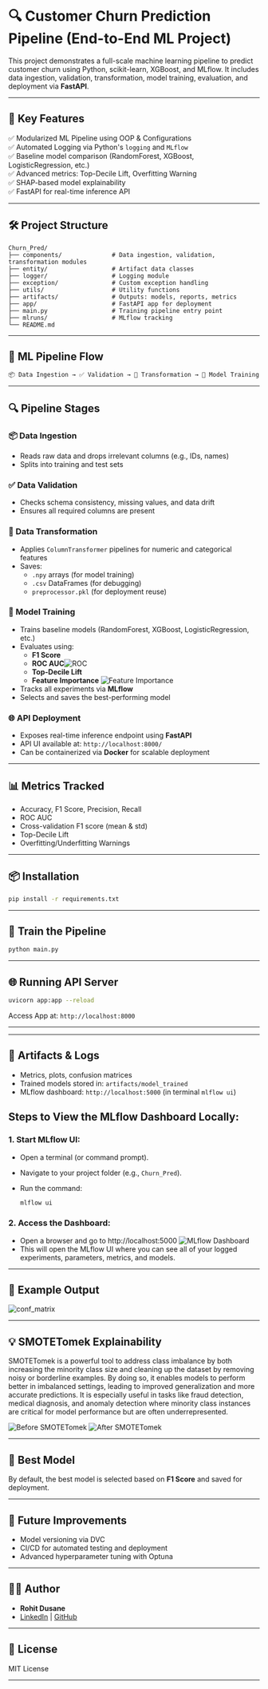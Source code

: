 
# 🔍 Customer Churn Prediction Pipeline (End-to-End ML Project)

This project demonstrates a full-scale machine learning pipeline to predict customer churn using Python, scikit-learn, XGBoost, and MLflow. It includes data ingestion, validation, transformation, model training, evaluation, and deployment via **FastAPI**.

---

## 🚀 Key Features

✅ Modularized ML Pipeline using OOP & Configurations  
✅ Automated Logging via Python's `logging` and `MLflow`  
✅ Baseline model comparison (RandomForest, XGBoost, LogisticRegression, etc.)  
✅ Advanced metrics: Top-Decile Lift, Overfitting Warning  
✅ SHAP-based model explainability  
✅ FastAPI for real-time inference API  

---

## 🛠️ Project Structure

```
Churn_Pred/
├── components/              # Data ingestion, validation, transformation modules
├── entity/                  # Artifact data classes
├── logger/                  # Logging module
├── exception/               # Custom exception handling
├── utils/                   # Utility functions
├── artifacts/               # Outputs: models, reports, metrics
├── app/                     # FastAPI app for deployment
├── main.py                  # Training pipeline entry point
├── mlruns/                  # MLflow tracking
└── README.md
```
---


## 🔁 ML Pipeline Flow

```bash
📦 Data Ingestion → ✅ Validation → 🔄 Transformation → 🔧 Model Training → 📈 Evaluation → 🌐 FastAPI
```

---

## 🔍 Pipeline Stages

### 📦 Data Ingestion
- Reads raw data and drops irrelevant columns (e.g., IDs, names)
- Splits into training and test sets

### ✅ Data Validation
- Checks schema consistency, missing values, and data drift
- Ensures all required columns are present

### 🔄 Data Transformation
- Applies `ColumnTransformer` pipelines for numeric and categorical features
- Saves:
  - `.npy` arrays (for model training)
  - `.csv` DataFrames (for debugging)
  - `preprocessor.pkl` (for deployment reuse)

### 🔧 Model Training
- Trains baseline models (RandomForest, XGBoost, LogisticRegression, etc.)
- Evaluates using:
  - **F1 Score**
  - **ROC AUC**![ROC](https://github.com/RohitDusane/customer-churn-ml/blob/main/Churn_Pred/screenshot/XGBoost_roc_curve.png)
  - **Top-Decile Lift**
  - **Feature Importance** ![Feature Importance](https://github.com/RohitDusane/customer-churn-ml/blob/main/Churn_Pred/screenshot/XGBoost_feature_importance.png)
- Tracks all experiments via **MLflow**
- Selects and saves the best-performing model

### 🌐 API Deployment
- Exposes real-time inference endpoint using **FastAPI**
- API UI available at: `http://localhost:8000/`
- Can be containerized via **Docker** for scalable deployment

---

## 📊 Metrics Tracked

- Accuracy, F1 Score, Precision, Recall
- ROC AUC
- Cross-validation F1 score (mean & std)
- Top-Decile Lift
- Overfitting/Underfitting Warnings

---

## 📦 Installation

```bash
pip install -r requirements.txt
```
---

## 🧪 Train the Pipeline

```bash
python main.py
```
---


## 🌐 Running API Server

```bash
uvicorn app:app --reload
```

Access App at: `http://localhost:8000`


---

---
## 📁 Artifacts & Logs

* Metrics, plots, confusion matrices
* Trained models stored in: `artifacts/model_trained`
* MLflow dashboard: `http://localhost:5000` (in terminal `mlflow ui`) 

## Steps to View the MLflow Dashboard Locally:

### 1. Start MLflow UI:

- Open a terminal (or command prompt).
- Navigate to your project folder (e.g., `Churn_Pred`).
- Run the command:

  ```bash
  mlflow ui
  ```

### 2. Access the Dashboard:

- Open a browser and go to http://localhost:5000 ![MLflow Dashboard](https://github.com/RohitDusane/customer-churn-ml/blob/main/Churn_Pred/screenshot/mlflow%20dashbaord.png)
- This will open the MLflow UI where you can see all of your logged experiments, parameters, metrics, and models.

---

## 📸 Example Output

![conf_matrix](https://github.com/RohitDusane/customer-churn-ml/blob/main/Churn_Pred/screenshot/XGBoost_conf_matrix.png)


---


## 💡 SMOTETomek Explainability

SMOTETomek is a powerful tool to address class imbalance by both increasing the minority class size and cleaning up the dataset by removing noisy or borderline examples. By doing so, it enables models to perform better in imbalanced settings, leading to improved generalization and more accurate predictions. It is especially useful in tasks like fraud detection, medical diagnosis, and anomaly detection where minority class instances are critical for model performance but are often underrepresented.

![Before SMOTETomek](https://github.com/RohitDusane/customer-churn-ml/blob/main/Churn_Pred/screenshot/Before%20SMOTETomek.png)
![After SMOTETomek](https://github.com/RohitDusane/customer-churn-ml/blob/main/Churn_Pred/screenshot/After%Smotetomek.png)


---


## 🧠 Best Model

By default, the best model is selected based on **F1 Score** and saved for deployment.


---


## 📍 Future Improvements

* Model versioning via DVC
* CI/CD for automated testing and deployment
* Advanced hyperparameter tuning with Optuna


---


## 👨‍💻 Author

* **Rohit Dusane**
* [LinkedIn](https://www.linkedin.com/in/rohit-dusane/) | [GitHub](https://github.com/RohitDusane/)


---

## 🏁 License

MIT License

---
